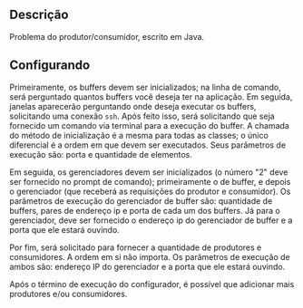 ## Descrição

Problema do produtor/consumidor, escrito em Java.

## Configurando

Primeiramente, os buffers devem ser inicializados; na linha de comando, será perguntado quantos buffers você deseja ter na aplicação. Em seguida, janelas aparecerão perguntando onde deseja executar os buffers, solicitando uma conexão ```ssh```. Após feito isso, será solicitando que seja fornecido um comando via terminal para a execução do buffer. A chamada do método de inicialização é a mesma para todas as classes; o único diferencial é a ordem em que devem ser executados. Seus parâmetros de execução são: porta e quantidade de elementos.

Em seguida, os gerenciadores devem ser inicializados (o número "2" deve ser fornecido no prompt de comando); primeiramente o de buffer, e depois o gerenciador (que receberá as requisições do produtor e consumidor). Os parâmetros de execução do gerenciador de buffer são: quantidade de buffers, pares de endereço ip e porta de cada um dos buffers. Já para o gerenciador, deve ser fornecido o endereço ip do gerenciador de buffer e a porta que ele estará ouvindo.

Por fim, será solicitado para fornecer a quantidade de produtores e consumidores. A ordem em si não importa. Os parâmetros de execução de ambos são: endereço IP do gerenciador e a porta que ele estará ouvindo.

Após o término de execução do configurador, é possível que adicionar mais produtores e/ou consumidores.
